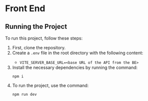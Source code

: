 # Front End
<h2>Running the Project</h2>

<p>To run this project, follow these steps:</p>

<ol>
  <li>First, clone the repository.</li>
  <li>Create a <code>.env</code> file in the root directory with the following content:</li>
  <ul>
    <li><code>VITE_SERVER_BASE_URL=&lt;base URL of the API from the BE&gt;</code></li>
  </ul>
  <li>Install the necessary dependencies by running the command:</li>
  <pre><code>npm i</code></pre>
  <li>To run the project, use the command:</li>
  <pre><code>npm run dev</code></pre>
</ol>
